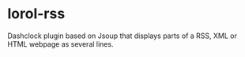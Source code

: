 lorol-rss
=========

Dashclock plugin based on Jsoup that displays parts of a RSS, XML or HTML webpage as several lines.
